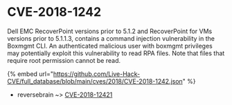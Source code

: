 # CVE-2018-1242

Dell EMC RecoverPoint versions prior to 5.1.2 and RecoverPoint for VMs versions prior to 5.1.1.3, contains a command injection vulnerability in the Boxmgmt CLI. An authenticated malicious user with boxmgmt privileges may potentially exploit this vulnerability to read RPA files. Note that files that require root permission cannot be read.

{% embed url="https://github.com/Live-Hack-CVE/full_database/blob/main/cves/2018/CVE-2018-1242.json" %}


* reversebrain ~> [CVE-2018-12421](https://zeste.alice-snow.ru/2018/database/cve-2018-1242/cve-2018-12421-reversebrain)